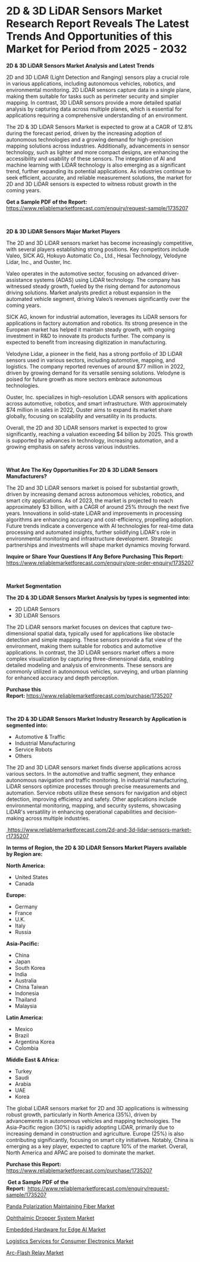<p><h1>2D & 3D LiDAR Sensors Market Research Report Reveals The Latest Trends And Opportunities of this Market for Period from 2025 - 2032</h1></p><p><strong>2D & 3D LiDAR Sensors Market Analysis and Latest Trends</strong></p>
<p><p>2D and 3D LiDAR (Light Detection and Ranging) sensors play a crucial role in various applications, including autonomous vehicles, robotics, and environmental monitoring. 2D LiDAR sensors capture data in a single plane, making them suitable for tasks such as perimeter security and simpler mapping. In contrast, 3D LiDAR sensors provide a more detailed spatial analysis by capturing data across multiple planes, which is essential for applications requiring a comprehensive understanding of an environment.</p><p>The 2D & 3D LiDAR Sensors Market is expected to grow at a CAGR of 12.8% during the forecast period, driven by the increasing adoption of autonomous technologies and a growing demand for high-precision mapping solutions across industries. Additionally, advancements in sensor technology, such as lighter and more compact designs, are enhancing the accessibility and usability of these sensors. The integration of AI and machine learning with LiDAR technology is also emerging as a significant trend, further expanding its potential applications. As industries continue to seek efficient, accurate, and reliable measurement solutions, the market for 2D and 3D LiDAR sensors is expected to witness robust growth in the coming years.</p></p>
<p><strong>Get a Sample PDF of the Report:&nbsp;</strong> <a href="https://www.reliablemarketforecast.com/enquiry/request-sample/1735207?utm_campaign=1130&utm_medium=2&utm_source=Github&utm_content=ia&utm_term=25032025&utm_id=2d-3d-lidar-sensors">https://www.reliablemarketforecast.com/enquiry/request-sample/1735207</a></p>
<p>&nbsp;</p>
<p><strong>2D & 3D LiDAR Sensors Major Market Players</strong></p>
<p><p>The 2D and 3D LiDAR sensors market has become increasingly competitive, with several players establishing strong positions. Key competitors include Valeo, SICK AG, Hokuyo Automatic Co., Ltd., Hesai Technology, Velodyne Lidar, Inc., and Ouster, Inc.</p><p>Valeo operates in the automotive sector, focusing on advanced driver-assistance systems (ADAS) using LiDAR technology. The company has witnessed steady growth, fueled by the rising demand for autonomous driving solutions. Market analysts predict a robust expansion in the automated vehicle segment, driving Valeo’s revenues significantly over the coming years.</p><p>SICK AG, known for industrial automation, leverages its LiDAR sensors for applications in factory automation and robotics. Its strong presence in the European market has helped it maintain steady growth, with ongoing investment in R&D to innovate its products further. The company is expected to benefit from increasing digitization in manufacturing.</p><p>Velodyne Lidar, a pioneer in the field, has a strong portfolio of 3D LiDAR sensors used in various sectors, including automotive, mapping, and logistics. The company reported revenues of around $77 million in 2022, driven by growing demand for its versatile sensing solutions. Velodyne is poised for future growth as more sectors embrace autonomous technologies.</p><p>Ouster, Inc. specializes in high-resolution LiDAR sensors with applications across automotive, robotics, and smart infrastructure. With approximately $74 million in sales in 2022, Ouster aims to expand its market share globally, focusing on scalability and versatility in its products.</p><p>Overall, the 2D and 3D LiDAR sensors market is expected to grow significantly, reaching a valuation exceeding $4 billion by 2025. This growth is supported by advances in technology, increasing automation, and a growing emphasis on safety across various industries.</p></p>
<p>&nbsp;</p>
<p><strong>What Are The Key Opportunities For 2D & 3D LiDAR Sensors Manufacturers?</strong></p>
<p><p>The 2D and 3D LiDAR sensors market is poised for substantial growth, driven by increasing demand across autonomous vehicles, robotics, and smart city applications. As of 2023, the market is projected to reach approximately $3 billion, with a CAGR of around 25% through the next five years. Innovations in solid-state LiDAR and improvements in processing algorithms are enhancing accuracy and cost-efficiency, propelling adoption. Future trends indicate a convergence with AI technologies for real-time data processing and automated insights, further solidifying LiDAR's role in environmental monitoring and infrastructure development. Strategic partnerships and investments will shape market dynamics moving forward.</p></p>
<p><strong>Inquire or Share Your Questions If Any Before Purchasing This Report:</strong> <a href="https://www.reliablemarketforecast.com/enquiry/pre-order-enquiry/1735207?utm_campaign=1130&utm_medium=2&utm_source=Github&utm_content=ia&utm_term=25032025&utm_id=2d-3d-lidar-sensors">https://www.reliablemarketforecast.com/enquiry/pre-order-enquiry/1735207</a></p>
<p>&nbsp;</p>
<p><strong>Market Segmentation</strong></p>
<p><strong>The 2D & 3D LiDAR Sensors Market Analysis by types is segmented into:</strong></p>
<p><ul><li>2D LiDAR Sensors</li><li>3D LiDAR Sensors</li></ul></p>
<p><p>The 2D LiDAR sensors market focuses on devices that capture two-dimensional spatial data, typically used for applications like obstacle detection and simple mapping. These sensors provide a flat view of the environment, making them suitable for robotics and automotive applications. In contrast, the 3D LiDAR sensors market offers a more complex visualization by capturing three-dimensional data, enabling detailed modeling and analysis of environments. These sensors are commonly utilized in autonomous vehicles, surveying, and urban planning for enhanced accuracy and depth perception.</p></p>
<p><strong>Purchase this Report:&nbsp;</strong><a href="https://www.reliablemarketforecast.com/purchase/1735207?utm_campaign=1130&utm_medium=2&utm_source=Github&utm_content=ia&utm_term=25032025&utm_id=2d-3d-lidar-sensors">https://www.reliablemarketforecast.com/purchase/1735207</a></p>
<p>&nbsp;</p>
<p><strong>The 2D & 3D LiDAR Sensors Market Industry Research by Application is segmented into:</strong></p>
<p><ul><li>Automotive & Traffic</li><li>Industrial Manufacturing</li><li>Service Robots</li><li>Others</li></ul></p>
<p><p>The 2D and 3D LiDAR sensors market finds diverse applications across various sectors. In the automotive and traffic segment, they enhance autonomous navigation and traffic monitoring. In industrial manufacturing, LiDAR sensors optimize processes through precise measurements and automation. Service robots utilize these sensors for navigation and object detection, improving efficiency and safety. Other applications include environmental monitoring, mapping, and security systems, showcasing LiDAR's versatility in enhancing operational capabilities and decision-making across multiple industries.</p></p>
<p><a href="https://www.reliablemarketforecast.com/2d-and-3d-lidar-sensors-market-r1735207?utm_campaign=1130&utm_medium=2&utm_source=Github&utm_content=ia&utm_term=25032025&utm_id=2d-3d-lidar-sensors">&nbsp;https://www.reliablemarketforecast.com/2d-and-3d-lidar-sensors-market-r1735207</a></p>
<p><strong>In terms of Region, the 2D & 3D LiDAR Sensors Market Players available by Region are:</strong></p>
<p>
    <p> <strong> North America: </strong>
        <ul>
            <li>United States</li>
            <li>Canada</li>
        </ul>
        </p> 
    <p> <strong> Europe: </strong>
        <ul>
            <li>Germany</li>
            <li>France</li>
            <li>U.K.</li>
            <li>Italy</li>
            <li>Russia</li>
        </ul>
        </p> 
    <p> <strong> Asia-Pacific: </strong>
        <ul>
            <li>China</li>
            <li>Japan</li>
            <li>South Korea</li>
            <li>India</li>
            <li>Australia</li>
            <li>China Taiwan</li>
            <li>Indonesia</li>
            <li>Thailand</li>
            <li>Malaysia</li>
        </ul>
        </p> 
    <p> <strong> Latin America: </strong>
        <ul>
            <li>Mexico</li>
            <li>Brazil</li>
            <li>Argentina Korea</li>
            <li>Colombia</li>
        </ul>
        </p> 
    <p> <strong> Middle East & Africa: </strong>
        <ul>
            <li>Turkey</li>
            <li>Saudi</li>
            <li>Arabia</li>
            <li>UAE</li>
            <li>Korea</li>
        </ul>
    </p>
    </p>
<p><p>The global LiDAR sensors market for 2D and 3D applications is witnessing robust growth, particularly in North America (35%), driven by advancements in autonomous vehicles and mapping technologies. The Asia-Pacific region (30%) is rapidly adopting LiDAR, primarily due to increasing demand in construction and agriculture. Europe (25%) is also contributing significantly, focusing on smart city initiatives. Notably, China is emerging as a key player, expected to capture 10% of the market. Overall, North America and APAC are poised to dominate the market.</p></p>
<p><strong>Purchase this Report: </strong><a href="https://www.reliablemarketforecast.com/purchase/1735207?utm_campaign=1130&utm_medium=2&utm_source=Github&utm_content=ia&utm_term=25032025&utm_id=2d-3d-lidar-sensors">https://www.reliablemarketforecast.com/purchase/1735207</a></p>
<p>&nbsp;<strong>Get a Sample PDF of the Report:&nbsp;&nbsp;</strong><a href="https://www.reliablemarketforecast.com/enquiry/request-sample/1735207?utm_campaign=1130&utm_medium=2&utm_source=Github&utm_content=ia&utm_term=25032025&utm_id=2d-3d-lidar-sensors">https://www.reliablemarketforecast.com/enquiry/request-sample/1735207</a></p>
<p><strong></strong></p>
<p><p><a href="https://github.com/vestadjogile/Market-Research-Report-List-1/blob/main/panda-polarization-maintaining-fiber-market.md?utm_campaign=1130&utm_medium=2&utm_source=Github&utm_content=ia&utm_term=25032025&utm_id=2d-3d-lidar-sensors">Panda Polarization Maintaining Fiber Market</a></p><p><a href="https://github.com/wantadhagino/Market-Research-Report-List-1/blob/main/ophthalmic-dropper-system-market.md?utm_campaign=1130&utm_medium=2&utm_source=Github&utm_content=ia&utm_term=25032025&utm_id=2d-3d-lidar-sensors">Ophthalmic Dropper System Market</a></p><p><a href="https://github.com/hatlepigna2s/Market-Research-Report-List-1/blob/main/embedded-hardware-for-edge-ai-market.md?utm_campaign=1130&utm_medium=2&utm_source=Github&utm_content=ia&utm_term=25032025&utm_id=2d-3d-lidar-sensors">Embedded Hardware for Edge AI Market</a></p><p><a href="https://github.com/lelahokendo/Market-Research-Report-List-1/blob/main/logistics-services-for-consumer-electronics-market.md?utm_campaign=1130&utm_medium=2&utm_source=Github&utm_content=ia&utm_term=25032025&utm_id=2d-3d-lidar-sensors">Logistics Services for Consumer Electronics Market</a></p><p><a href="https://github.com/stunzkocotpv/Market-Research-Report-List-1/blob/main/arc-flash-relay-market.md?utm_campaign=1130&utm_medium=2&utm_source=Github&utm_content=ia&utm_term=25032025&utm_id=2d-3d-lidar-sensors">Arc-Flash Relay Market</a></p></p>